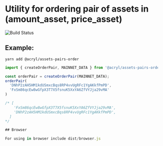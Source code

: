 # Utility for ordering pair of assets in (amount_asset, price_asset)

![Build Status](https://api.travis-ci.org/platform/assets-pairs-order.svg?branch=master)

## Example:

```
yarn add @acryl/assets-pairs-order
```

```javascript
import { createOrderPair, MAINNET_DATA } from '@acryl/assets-pairs-order'

const orderPair = createOrderPair(MAINNET_DATA);
orderPair(
  'DNhP2zAH5HM1kdUSmxcBqs8RP4vvUgRFc1YgAKkfPmPD',
  'FxSm86qcEw8wGfpX3T7X5fsnuK5XxYA6ZfVYJja29vMA'
)

/* [
    'FxSm86qcEw8wGfpX3T7X5fsnuK5XxYA6ZfVYJja29vMA',
    'DNhP2zAH5HM1kdUSmxcBqs8RP4vvUgRFc1YgAKkfPmPD',
  ]
*/

## Browser

For using in browser include dist/browser.js
```
